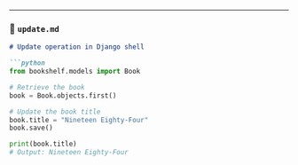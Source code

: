
---

### 📄 `update.md`

```markdown
# Update operation in Django shell

```python
from bookshelf.models import Book

# Retrieve the book
book = Book.objects.first()

# Update the book title
book.title = "Nineteen Eighty-Four"
book.save()

print(book.title)
# Output: Nineteen Eighty-Four
